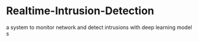 # Realtime-Intrusion-Detection
a system to monitor network and detect intrusions with deep learning model s
